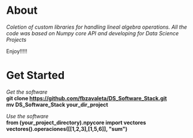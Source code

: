 # About

*Coletion of custom libraries for handling lineal algebra 
operations. All the code was based on Numpy core API and
developing for Data Science Projects*

Enjoy!!!!!

# Get Started

*Get the software*
<br/>
**git clone https://github.com/fbzavaleta/DS_Software_Stack.git**
<br/>
**mv DS_Software_Stack your_dir_project**

*Use the software*
<br/>
**from (your_project_directory).npycore import vectores**
<br/>
**vectores().operaciones([[1,2,3],[1,5,6]], "sum")**